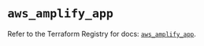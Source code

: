 # `aws_amplify_app`

Refer to the Terraform Registry for docs: [`aws_amplify_app`](https://registry.terraform.io/providers/hashicorp/aws/4.67.0/docs/resources/amplify_app).
